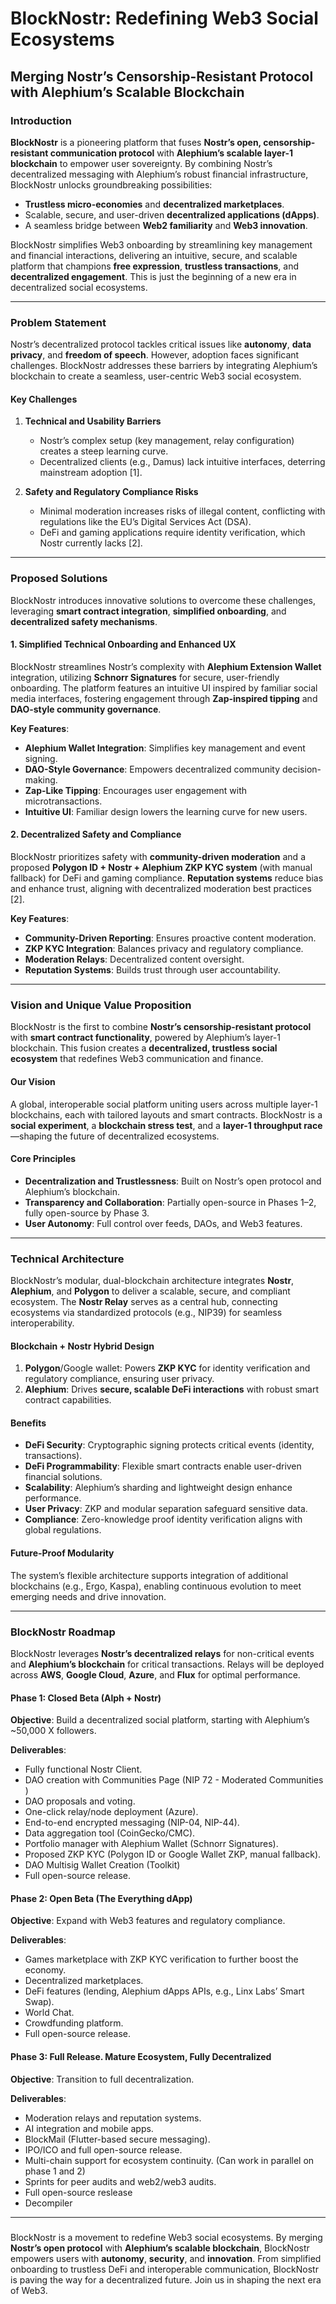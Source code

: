 # BlockNostr: Redefining Web3 Social Ecosystems

## Merging Nostr’s Censorship-Resistant Protocol with Alephium’s Scalable Blockchain

### Introduction

**BlockNostr** is a pioneering platform that fuses **Nostr’s open, censorship-resistant communication protocol** with **Alephium’s scalable layer-1 blockchain** to empower user sovereignty. By combining Nostr’s decentralized messaging with Alephium’s robust financial infrastructure, BlockNostr unlocks groundbreaking possibilities:

- **Trustless micro-economies** and **decentralized marketplaces**.
- Scalable, secure, and user-driven **decentralized applications (dApps)**.
- A seamless bridge between **Web2 familiarity** and **Web3 innovation**.

BlockNostr simplifies Web3 onboarding by streamlining key management and financial interactions, delivering an intuitive, secure, and scalable platform that champions **free expression**, **trustless transactions**, and **decentralized engagement**. This is just the beginning of a new era in decentralized social ecosystems.

---

### Problem Statement

Nostr’s decentralized protocol tackles critical issues like **autonomy**, **data privacy**, and **freedom of speech**. However, adoption faces significant challenges. BlockNostr addresses these barriers by integrating Alephium’s blockchain to create a seamless, user-centric Web3 social ecosystem.

#### Key Challenges

1. **Technical and Usability Barriers**
   - Nostr’s complex setup (key management, relay configuration) creates a steep learning curve.
   - Decentralized clients (e.g., Damus) lack intuitive interfaces, deterring mainstream adoption [1].

2. **Safety and Regulatory Compliance Risks**
   - Minimal moderation increases risks of illegal content, conflicting with regulations like the EU’s Digital Services Act (DSA).
   - DeFi and gaming applications require identity verification, which Nostr currently lacks [2].

---

### Proposed Solutions

BlockNostr introduces innovative solutions to overcome these challenges, leveraging **smart contract integration**, **simplified onboarding**, and **decentralized safety mechanisms**.

#### 1. Simplified Technical Onboarding and Enhanced UX

BlockNostr streamlines Nostr’s complexity with **Alephium Extension Wallet** integration, utilizing **Schnorr Signatures** for secure, user-friendly onboarding. The platform features an intuitive UI inspired by familiar social media interfaces, fostering engagement through **Zap-inspired tipping** and **DAO-style community governance**.

**Key Features**:

- **Alephium Wallet Integration**: Simplifies key management and event signing.
- **DAO-Style Governance**: Empowers decentralized community decision-making.
- **Zap-Like Tipping**: Encourages user engagement with microtransactions.
- **Intuitive UI**: Familiar design lowers the learning curve for new users.

#### 2. Decentralized Safety and Compliance

BlockNostr prioritizes safety with **community-driven moderation** and a proposed **Polygon ID + Nostr + Alephium ZKP KYC system** (with manual fallback) for DeFi and gaming compliance. **Reputation systems** reduce bias and enhance trust, aligning with decentralized moderation best practices [2].

**Key Features**:

- **Community-Driven Reporting**: Ensures proactive content moderation.
- **ZKP KYC Integration**: Balances privacy and regulatory compliance.
- **Moderation Relays**: Decentralized content oversight.
- **Reputation Systems**: Builds trust through user accountability.

---

### Vision and Unique Value Proposition

BlockNostr is the first to combine **Nostr’s censorship-resistant protocol** with **smart contract functionality**, powered by Alephium’s layer-1 blockchain. This fusion creates a **decentralized, trustless social ecosystem** that redefines Web3 communication and finance.

#### Our Vision

A global, interoperable social platform uniting users across multiple layer-1 blockchains, each with tailored layouts and smart contracts. BlockNostr is a **social experiment**, a **blockchain stress test**, and a **layer-1 throughput race**—shaping the future of decentralized ecosystems.

#### Core Principles

- **Decentralization and Trustlessness**: Built on Nostr’s open protocol and Alephium’s blockchain.
- **Transparency and Collaboration**: Partially open-source in Phases 1–2, fully open-source by Phase 3.
- **User Autonomy**: Full control over feeds, DAOs, and Web3 features.

---

### Technical Architecture

BlockNostr’s modular, dual-blockchain architecture integrates **Nostr**, **Alephium**, and **Polygon** to deliver a scalable, secure, and compliant ecosystem. The **Nostr Relay** serves as a central hub, connecting ecosystems via standardized protocols (e.g., NIP39) for seamless interoperability.

#### Blockchain + Nostr Hybrid Design

1. **Polygon**/Google wallet: Powers **ZKP KYC** for identity verification and regulatory compliance, ensuring user privacy.
2. **Alephium**: Drives **secure, scalable DeFi interactions** with robust smart contract capabilities.

#### Benefits

- **DeFi Security**: Cryptographic signing protects critical events (identity, transactions).
- **DeFi Programmability**: Flexible smart contracts enable user-driven financial solutions.
- **Scalability**: Alephium’s sharding and lightweight design enhance performance.
- **User Privacy**: ZKP and modular separation safeguard sensitive data.
- **Compliance**: Zero-knowledge proof identity verification aligns with global regulations.

#### Future-Proof Modularity

The system’s flexible architecture supports integration of additional blockchains (e.g., Ergo, Kaspa), enabling continuous evolution to meet emerging needs and drive innovation.

---

### BlockNostr Roadmap

BlockNostr leverages **Nostr’s decentralized relays** for non-critical events and **Alephium’s blockchain** for critical transactions. Relays will be deployed across **AWS**, **Google Cloud**, **Azure**, and **Flux** for optimal performance.

#### Phase 1: Closed Beta (Alph + Nostr)

**Objective**: Build a decentralized social platform, starting with Alephium’s ~50,000 X followers.

**Deliverables**:

- Fully functional Nostr Client.
- DAO creation with Communities Page (NIP 72 - Moderated Communities )
- DAO proposals and voting.
- One-click relay/node deployment (Azure).
- End-to-end encrypted messaging (NIP-04, NIP-44).
- Data aggregation tool (CoinGecko/CMC).
- Portfolio manager with Alephium Wallet (Schnorr Signatures).
- Proposed ZKP KYC (Polygon ID or Google Wallet ZKP, manual fallback).
- DAO Multisig Wallet Creation (Toolkit)
- Full open-source release.

#### Phase 2: Open Beta (The Everything dApp)

**Objective**: Expand with Web3 features and regulatory compliance.

**Deliverables**:

- Games marketplace with ZKP KYC verification to further boost the economy.
- Decentralized marketplaces.
- DeFi features (lending, Alephium dApps APIs, e.g., Linx Labs’ Smart Swap).
- World Chat.
- Crowdfunding platform.
- Full open-source release.

#### Phase 3: Full Release. Mature Ecosystem, Fully Decentralized

**Objective**: Transition to full decentralization.

**Deliverables**:

- Moderation relays and reputation systems.
- AI integration and mobile apps.
- BlockMail (Flutter-based secure messaging).
- IPO/ICO and full open-source release.
- Multi-chain support for ecosystem continuity. (Can work in parallel on phase 1 and 2)
- Sprints for peer audits and web2/web3 audits.
- Full open-source reslease
- Decompiler

---

### 

BlockNostr is a movement to redefine Web3 social ecosystems. By merging **Nostr’s open protocol** with **Alephium’s scalable blockchain**, BlockNostr empowers users with **autonomy**, **security**, and **innovation**. From simplified onboarding to trustless DeFi and interoperable communication, BlockNostr is paving the way for a decentralized future. Join us in shaping the next era of Web3.
